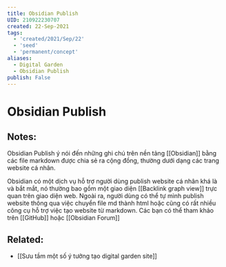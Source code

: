 ```yaml
---
title: Obsidian Publish
UID: 210922230707
created: 22-Sep-2021
tags:
  - 'created/2021/Sep/22'
  - 'seed'
  - 'permanent/concept'
aliases:
  - Digital Garden
  - Obsidian Publish
publish: False
---
```

# Obsidian Publish

## Notes:
Obsidian Publish ý nói đến những ghi chú trên nền tảng [[Obsidian]] bằng các file markdown được chia sẻ ra cộng đồng, thường dưới dạng các trang website cá nhân. 

Obsidian có một dịch vụ hỗ trợ người dùng publish website cá nhân khá là và bắt mắt, nó thường bao gồm một giao diện [[Backlink graph view]] trực quan trên giao diện web. Ngoài ra, người dùng có thể tự mình publish website thông qua việc chuyển file md thành html hoặc cũng có rất nhiều công cụ hỗ trợ việc tạo website từ markdown. Các bạn có thể tham khảo trên [[GitHub]] hoặc [[Obsidian Forum]]

## Related:
- [[Sưu tầm một số ý tưởng tạo digital garden site]]

